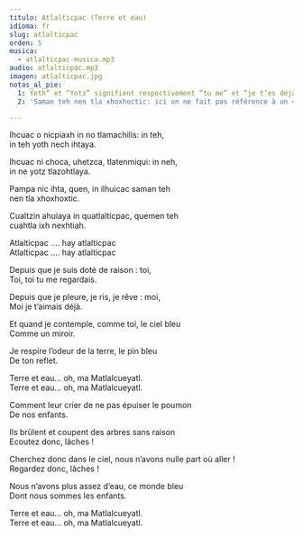 ```yaml
---
titulo: Atlalticpac (Terre et eau)
idioma: fr
slug: atlalticpac
orden: 5
musica: 
  - atlalticpac-musica.mp3
audio: atlalticpac.mp3
imagen: atlalticpac.jpg
notas_al_pie: 
  1: Yoth” et “Yotz” signifient respectivement “tu me” et “je t’es déjà…”. « Yotz » se dit <i>yoti</i> et « yotz » <i>yonimitz</i>, aujourd’hui on les prononce simplement « yoth » et « yotz ».
  2: 'Saman teh nen tla xhoxhoctic: ici on ne fait pas référence à un <i>tezcatl</i> (miroir) comme cela est le cas dans la traduction, mais plutôt à l’horizon comme un <i>miroir</i> dans lequel l’image du ciel et de la terre se fondent, particulièrement lorsque celui qui observe se retreouve sur le plateau ou la plaine.'

---
```


Ihcuac o nicpiaxh in no tlamachilis: in teh,<br>
in teh yoth nech ihtaya.<br>

Ihcuac ni choca, uhetzca, tlatenmiqui: in neh, <br>
in ne yotz tlazohtlaya.<br>

Pampa nic ihta, quen, in ilhuicac saman teh <br>
nen tla xhoxhoxtic.<br>

Cualtzin ahuiaya in quatlalticpac, quemen teh <br>
cuahtla ixh nexhtiah.<br>

Atlalticpac …. hay atlalticpac <br>
Atlalticpac ….  hay atlalticpac<br>

Depuis que je suis doté de raison : toi,<br>
Toi, toi tu me regardais.<br>

Depuis que je pleure, je ris, je rêve : moi,<br>
Moi je t’aimais déjà.<br>

Et quand je contemple, comme toi, le ciel bleu<br>
Comme un miroir.<br>

Je respire l’odeur de la terre, le pin bleu<br>
De ton reflet.<br>

Terre et eau… oh, ma Matlalcueyatl.<br>
Terre et eau… oh, ma Matlalcueyatl.<br>

Comment leur crier de ne pas épuiser le poumon<br>
De nos enfants.<br>

Ils brûlent et coupent des arbres sans raison<br>
Ecoutez donc, lâches !<br>

Cherchez donc dans le ciel, nous n’avons nulle part où aller !<br>
Regardez donc, lâches !<br>

Nous n’avons plus assez d’eau, ce monde bleu<br>
Dont nous sommes les enfants.<br>

Terre et eau… oh, ma Matlalcueyatl.<br>
Terre et eau… oh, ma Matlalcueyatl.<br>
